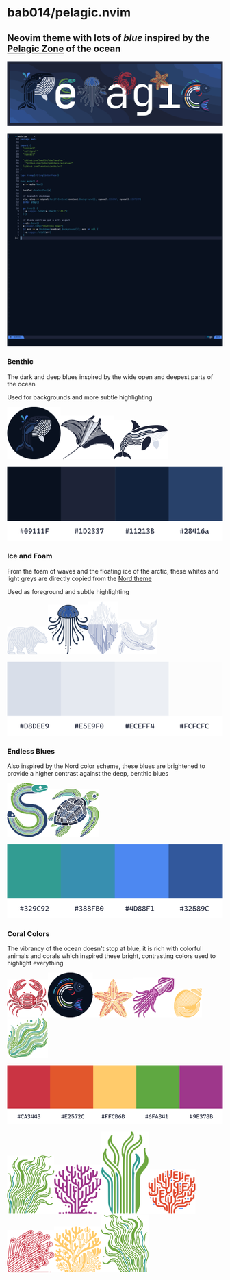 # bab014/pelagic.nvim

## Neovim theme with lots of _blue_ inspired by the [Pelagic Zone](https://en.wikipedia.org/wiki/Pelagic_zone) of the ocean

![banner](./assets/pelagic_banner_seastar_1.png)

![neovim screenshot](./assets/nvim_screenshot.png)

### Benthic

The dark and deep blues inspired by the wide open and deepest parts of the ocean

Used for backgrounds and more subtle highlighting

<img src="./assets/pelagic_whale_color.png" alt="drawing" width="125"/><img src="./assets/pelagic_manta.png" alt="drawing" width="125"/><img src="./assets/pelagic_orca.png" alt="drawing" width="125"/>

![benthic swatch](./assets/dark_color_swatch.png)

### Ice and Foam

From the foam of waves and the floating ice of the arctic, these whites and light greys are directly copied from the [Nord theme](https://github.com/shaunsingh/nord.nvim)

Used as foreground and subtle highlighting

<img src="./assets/pelagic_polar_bear.png" alt="drawing" width="95"/><img src="./assets/jelly_new.png" alt="drawing" width="95"/><img src="./assets/ice_berg.png" alt="drawing" width="70"/><img src="./assets/pelagic_seal.png" alt="drawing" width="90"/>

![ice and foam swatch](./assets/white_color_swatch.png)

### Endless Blues

Also inspired by the Nord color scheme, these blues are brightened to provide a higher contrast against the deep, benthic blues

<img src="./assets/pelagic_s_eel.png" alt="drawing" width="95"/><img src="./assets/pelagic_turtle.png" alt="drawing" width="120"/>

![endless blues swatch](./assets/blues_color_swatch.png)

### Coral Colors

The vibrancy of the ocean doesn't stop at blue, it is rich with colorful animals and corals which inspired these bright, contrasting colors used to highlight everything

<img src="./assets/pelagic_crab.png" alt="drawing" width="95"/><img src="./assets/pelagic_fish.png" alt="drawing" width="105"/><img src="./assets/pelagic_starfish.png" alt="drawing" width="95"/><img src="./assets/pelagic_squid.png" alt="drawing" width="95"/><img src="./assets/pelagic_shell.png" alt="drawing" width="65"/><img src="./assets/pelagic_sea_weed.png" alt="drawing" width="95"/>

![coral swatch](./assets/colors_color_swatch.png)

<img src="./assets/kelp_motion.png" alt="drawing" width="110"/><img src="./assets/coral_purple.png" alt="drawing" width="110"/><img src="./assets/kelp.png" alt="drawing" width="110"/><img src="./assets/coral_orange.png" alt="drawing" width="110"/><img src="./assets/coral_red.png" alt="drawing" width="110"/><img src="./assets/coral_yellow.png" alt="drawing" width="110"/><img src="./assets/kelp_motion_left.png" alt="drawing" width="110"/>

